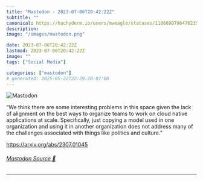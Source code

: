 ```yaml
---
title: "Mastodon - 2023-07-06T20:42:22Z"
subtitle: ""
canonical: https://hachyderm.io/users/mweagle/statuses/110669079647623543
description:
image: "/images/mastodon.png"

date: 2023-07-06T20:42:22Z
lastmod: 2023-07-06T20:42:22Z
image: ""
tags: ["Social Media"]

categories: ["mastodon"]
# generated: 2025-05-22T22:29:20-07:00
---
```

![Mastodon](/images/mastodon.png)

<p>“We think there are some interesting problems in this space given the lack of alignment on the best ways to organize teams to work on cloud native applications at scale. Specifically, just copying a model used in one organization and using it in another organization does not address many of the challenges associated with things like politics and culture.”</p><p><a href="https://arxiv.org/abs/2307.01045" target="_blank" rel="nofollow noopener noreferrer" translate="no"><span class="invisible">https://</span><span class="">arxiv.org/abs/2307.01045</span><span class="invisible"></span></a></p>


###### [Mastodon Source 🐘](https://hachyderm.io/@mweagle/110669079647623543)

___
